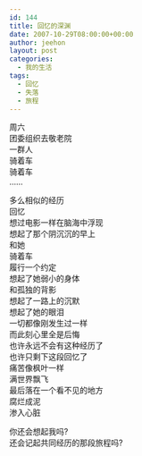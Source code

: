 ```yaml
---
id: 144
title: 回忆的深渊
date: 2007-10-29T08:00:00+00:00
author: jeehon
layout: post
categories:
  - 我的生活
tags:
  - 回忆
  - 失落
  - 旅程
---
```

周六  
团委组织去敬老院  
一群人  
骑着车  
骑着车  
&#8230;&#8230;

多么相似的经历  
回忆  
想过电影一样在脑海中浮现  
想起了那个阴沉沉的早上  
和她  
骑着车  
履行一个约定  
想起了她弱小的身体  
和孤独的背影  
想起了一路上的沉默  
想起了她的眼泪  
一切都像刚发生过一样  
而此刻心里全是后悔  
也许永远不会有这种经历了  
也许只剩下这段回忆了  
痛苦像枫叶一样  
满世界飘飞  
最后落在一个看不见的地方  
腐烂成泥  
渗入心脏

你还会想起我吗?  
还会记起共同经历的那段旅程吗?